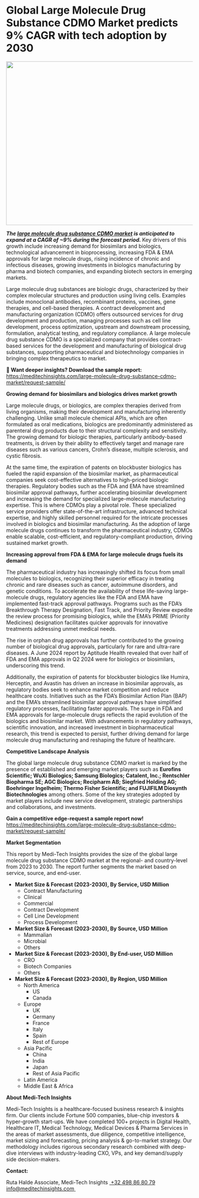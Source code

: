 <H1> Global Large Molecule Drug Substance CDMO Market predicts 9% CAGR with tech adoption by 2030 </H1>
<img class="alignnone size-full wp-image-1789" src="http://dailyinvestorhub.com/wp-content/uploads/2025/05/Large_CDMO1.png" alt="" width="752" height="442" />

<strong><em>The </em></strong><a href="https://meditechinsights.com/large-molecule-drug-substance-cdmo-market/"><strong><em>large molecule drug substance CDMO market</em></strong></a><strong><em> is anticipated to expand at a CAGR of ~9% during the forecast period. </em></strong>Key drivers of this growth include increasing demand for biosimilars and biologics, technological advancement in bioprocessing, increasing FDA &amp; EMA approvals for large molecule drugs, rising incidence of chronic and infectious diseases, growing investments in biologics manufacturing by pharma and biotech companies, and expanding biotech sectors in emerging markets.

Large molecule drug substances are biologic drugs, characterized by their complex molecular structures and production using living cells. Examples include monoclonal antibodies, recombinant proteins, vaccines, gene therapies, and cell-based therapies. A contract development and manufacturing organization (CDMO) offers outsourced services for drug development and production, managing processes such as cell line development, process optimization, upstream and downstream processing, formulation, analytical testing, and regulatory compliance. A large molecule drug substance CDMO is a specialized company that provides contract-based services for the development and manufacturing of biological drug substances, supporting pharmaceutical and biotechnology companies in bringing complex therapeutics to market.

<strong>🔗 Want deeper insights? Download the sample report:
</strong><a href="https://meditechinsights.com/large-molecule-drug-substance-cdmo-market/request-sample/">https://meditechinsights.com/large-molecule-drug-substance-cdmo-market/request-sample/</a>

<strong>Growing demand for biosimilars and biologics drives market growth</strong>

Large molecule drugs, or biologics, are complex therapies derived from living organisms, making their development and manufacturing inherently challenging. Unlike small molecule chemical APIs, which are often formulated as oral medications, biologics are predominantly administered as parenteral drug products due to their structural complexity and sensitivity. The growing demand for biologic therapies, particularly antibody-based treatments, is driven by their ability to effectively target and manage rare diseases such as various cancers, Crohn’s disease, multiple sclerosis, and cystic fibrosis.

At the same time, the expiration of patents on blockbuster biologics has fueled the rapid expansion of the biosimilar market, as pharmaceutical companies seek cost-effective alternatives to high-priced biologic therapies. Regulatory bodies such as the FDA and EMA have streamlined biosimilar approval pathways, further accelerating biosimilar development and increasing the demand for specialized large-molecule manufacturing expertise. This is where CDMOs play a pivotal role. These specialized service providers offer state-of-the-art infrastructure, advanced technical expertise, and highly skilled personnel required for the intricate processes involved in biologics and biosimilar manufacturing. As the adoption of large molecule drugs continues to transform the pharmaceutical industry, CDMOs enable scalable, cost-efficient, and regulatory-compliant production, driving sustained market growth.

<strong>Increasing approval from FDA &amp; EMA for large molecule drugs fuels its demand</strong>

The pharmaceutical industry has increasingly shifted its focus from small molecules to biologics, recognizing their superior efficacy in treating chronic and rare diseases such as cancer, autoimmune disorders, and genetic conditions. To accelerate the availability of these life-saving large-molecule drugs, regulatory agencies like the FDA and EMA have implemented fast-track approval pathways. Programs such as the FDA’s Breakthrough Therapy Designation, Fast Track, and Priority Review expedite the review process for promising biologics, while the EMA’s PRIME (Priority Medicines) designation facilitates quicker approvals for innovative treatments addressing unmet medical needs.

The rise in orphan drug approvals has further contributed to the growing number of biological drug approvals, particularly for rare and ultra-rare diseases. A June 2024 report by Aptitude Health revealed that over half of FDA and EMA approvals in Q2 2024 were for biologics or biosimilars, underscoring this trend.

Additionally, the expiration of patents for blockbuster biologics like Humira, Herceptin, and Avastin has driven an increase in biosimilar approvals, as regulatory bodies seek to enhance market competition and reduce healthcare costs. Initiatives such as the FDA’s Biosimilar Action Plan (BAP) and the EMA’s streamlined biosimilar approval pathways have simplified regulatory processes, facilitating faster approvals. The surge in FDA and EMA approvals for large-molecule drugs reflects the rapid evolution of the biologics and biosimilar market. With advancements in regulatory pathways, scientific innovation, and increased investment in biopharmaceutical research, this trend is expected to persist, further driving demand for large molecule drug manufacturing and reshaping the future of healthcare.

<strong>Competitive Landscape Analysis</strong>

The global large molecule drug substance CDMO market is marked by the presence of established and emerging market players such as <strong>Eurofins Scientific; WuXi Biologics; Samsung Biologics; Catalent, Inc.; Rentschler Biopharma SE; AGC Biologics; Recipharm AB; Siegfried Holding AG; Boehringer Ingelheim; Thermo Fisher Scientific; and FUJIFILM Diosynth Biotechnologies</strong> among others. Some of the key strategies adopted by market players include new service development, strategic partnerships and collaborations, and investments.

<strong>Gain a competitive edge-request a sample report now!</strong><strong>
</strong><a href="https://meditechinsights.com/large-molecule-drug-substance-cdmo-market/request-sample/">https://meditechinsights.com/large-molecule-drug-substance-cdmo-market/request-sample/</a>

<strong>Market Segmentation</strong>

This report by Medi-Tech Insights provides the size of the global large molecule drug substance CDMO market at the regional- and country-level from 2023 to 2030. The report further segments the market based on service, source, and end-user.
<ul>
 	<li><strong>Market Size &amp; Forecast (2023-2030), By Service, USD Million</strong>
<ul>
 	<li>Contract Manufacturing</li>
 	<li>Clinical</li>
 	<li>Commercial</li>
 	<li>Contract Development</li>
 	<li>Cell Line Development</li>
 	<li>Process Development</li>
</ul>
</li>
 	<li><strong>Market Size &amp; Forecast (2023-2030), By Source, USD Million</strong>
<ul>
 	<li>Mammalian</li>
 	<li>Microbial</li>
 	<li>Others</li>
</ul>
</li>
 	<li><strong>Market Size &amp; Forecast (2023-2030), By End-user, USD Million</strong>
<ul>
 	<li>CRO</li>
 	<li>Biotech Companies</li>
 	<li>Others</li>
</ul>
</li>
 	<li><strong>Market Size &amp; Forecast (2023-2030), By Region, USD Million</strong>
<ul>
 	<li>North America
<ul>
 	<li>US</li>
 	<li>Canada</li>
</ul>
</li>
 	<li>Europe
<ul>
 	<li>UK</li>
 	<li>Germany</li>
 	<li>France</li>
 	<li>Italy</li>
 	<li>Spain</li>
 	<li>Rest of Europe</li>
</ul>
</li>
 	<li>Asia Pacific
<ul>
 	<li>China</li>
 	<li>India</li>
 	<li>Japan</li>
 	<li>Rest of Asia Pacific</li>
</ul>
</li>
 	<li>Latin America</li>
 	<li>Middle East &amp; Africa</li>
</ul>
</li>
</ul>
<strong>About Medi-Tech Insights</strong>

Medi-Tech Insights is a healthcare-focused business research &amp; insights firm. Our clients include Fortune 500 companies, blue-chip investors &amp; hyper-growth start-ups. We have completed 100+ projects in Digital Health, Healthcare IT, Medical Technology, Medical Devices &amp; Pharma Services in the areas of market assessments, due diligence, competitive intelligence, market sizing and forecasting, pricing analysis &amp; go-to-market strategy. Our methodology includes rigorous secondary research combined with deep-dive interviews with industry-leading CXO, VPs, and key demand/supply side decision-makers.

<strong>Contact:</strong>

Ruta Halde
Associate, Medi-Tech Insights
<u> +32 498 86 80 79
</u><a href="mailto:info@meditechinsights.com">info@meditechinsights.com</a><u> </u>
